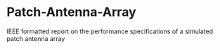 # Patch-Antenna-Array
IEEE formatted report on the performance specifications of a simulated patch antenna array
